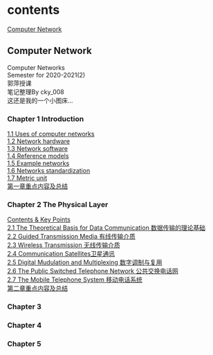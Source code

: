 # contents
[Computer Network](#computer-network)  

## Computer Network
Computer Networks  
Semester for 2020-2021(2)  
郭萍授课  
笔记整理By cky_008  
这还是我的一个小图床...

### Chapter 1 Introduction
[1.1 Uses of computer networks](/computer_network/1.1_Uses_of_Computer_Networks.md)  
[1.2 Network hardware](/computer_network/1.2_Network_Hardware.md)  
[1.3 Network software](/computer_network/1.3_Network_Software.md)  
[1.4 Reference models](/computer_network/1.4_Reference_Models_%E9%87%8D%E7%82%B9_.md)  
[1.5 Example networks](/computer_network/1.5_Example_Networks.md)  
[1.6 Networks standardization](/computer_network/1.6_Network_Standardization_%E4%BA%86%E8%A7%A3.md)  
[1.7 Metric unit](/computer_network/1.7_Metric_Units.md)  
[第一章重点内容及总结](/computer_network/1_%E9%87%8D%E7%82%B9%E5%86%85%E5%AE%B9.md)

### Chapter 2 The Physical Layer  
[Contents & Key Points](/computer_network/2_Contents_%26_Key%20Points.md)  
[2.1 The Theoretical Basis for Data Communication 数据传输的理论基础](/computer_network/2.1_The_Theoretical_Basis_for_Data_Communication.md)  
[2.2 Guided Transmission Media 有线传输介质](/computer_network/2.2_Guided_Transmission_Media.md)  
[2.3 Wireless Transmission 无线传输介质](/computer_network/2.3_Wireless_Transmission.md)  
[2.4 Communication  Satellites卫星通讯](/computer_network/2.4_Communication_Satellites(了解).md)  
[2.5 Digital Mudulation and Multiplexing 数字调制与复用](/computer_network/2.5_Digital_Mudulation_and_Multiplexing.md)  
[2.6 The Public Switched Telephone Network 公共交换电话网](/computer_network/2.6_The_Public_Switched_Telephone_Network.md)  
[2.7 The Mobile Telephone System 移动电话系统](/computer_network/2.7_The_Mobile_Telephone_System.md)  
[第二章重点内容及总结](/computer_network/2_Conclusion.md)
### Chapter 3  
### Chapter 4  
### Chapter 5
